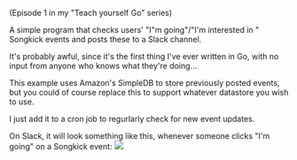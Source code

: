 (Episode 1 in my "Teach yourself Go" series)

A simple program that checks users' "I"m going"/"I'm interested in " Songkick events and posts these to a Slack channel.

It's probably awful, since it's the first thing I've ever written in Go, with no input from anyone who knows what they're doing...

This example uses Amazon's SimpleDB to store previously posted events, but you could of course replace this to support whatever datastore you wish to use.

I just add it to a cron job to regurlarly check for new event updates.

On Slack, it will look something like this, whenever someone clicks "I'm going" on a Songkick event:
<img src="https://www.evernote.com/shard/s1/sh/a59c9a75-fa60-4a6d-a1c7-f5c8a5ae813c/dd71a6061fe429cc/res/3f7ffde9-ea9b-4f41-a942-abe3348f1f99/skitch.png"/>


